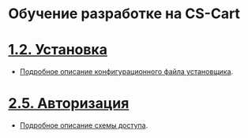 # Обучение разработке на CS-Cart

# [1.2. Установка](./1.2-installation)

* [Подробное описание конфигурационного файла установщика](./1.2-installation/installation-config-explained.php).

# [2.5. Авторизация](./2.5-authorization)

* [Подробное описание схемы доступа](./2.5-authorization/permission-schema-explained.php).
